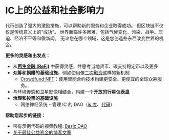 # IC上的公益和社会影响力

代币创造了强大的激励措施，可以帮助新的服务和企业取得成功。 但区块链不仅仅是传统意义上的“成功”。 世界面临许多困难，包括气候变化、污染、战争、压迫、经济不平等和假新闻。 无论您在哪个领域，这是您创造些东西改变世界的机会。

**更多的灵感和出发点：**

- 从[**再生金融 (ReFi)**](https://refidao.com/) 中获得灵感，并思考当地货币、碳支持稳定币以及更多
- **众筹和捐赠的基础设施**，例如使用像[二次融资](https://wtfisqf.com/?grant=&grant=&grant=&grant=&match=1000)这样的新机制
  - [Crowdfund NFT](https://t.co/k3sk6Y0Zrr)：使用智能合约技术构建更安全、更便宜的全球众筹服务。
- 与环境传感和卫星影像相结合，构建一个**开放的行星仪表盘**
- **治理和投票的基础设施**
  - 网络神经系统 - 管理 IC 的 DAO（[js 库](https://github.com/dfinity/nns-js)、[代码](https://github.com/dfinity/ic/tree/master/rs/nns)）

**帮助您起步的链接：**

- 带有示例代码的视频教程: [Basic DAO](https://beta.smartcontracts.org/samples#basic-dao)
- [关于最佳公益资金的博客文章](https://mattsclancy.substack.com/p/optimal-kickstarter?s=r)

